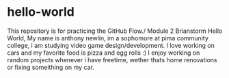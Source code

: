 # hello-world
This repository is for practicing the GitHub Flow./ Module 2 Brianstorm
Hello World,
My name is anthony newlin, im a sophomore at pima community college, i am studying video game design/development. I love working on cars and my favorite food is pizza and egg rolls :)
I enjoy working on random projects whenever i have freetime, wether thats home renovations or fixing someithing on my car.
